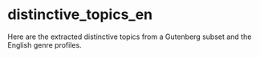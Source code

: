 # distinctive_topics_en
Here are the extracted distinctive topics from a Gutenberg subset and the English genre profiles.
